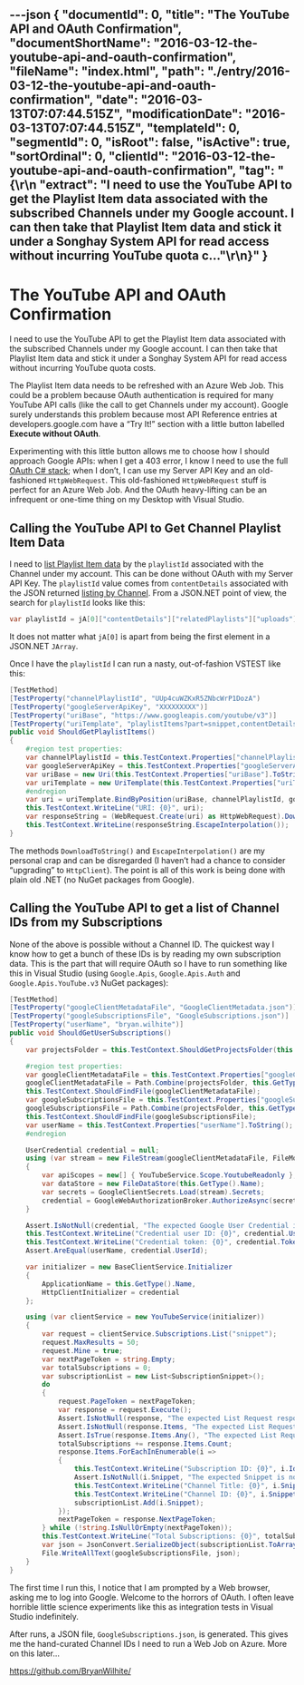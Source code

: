 ---json
{
  "documentId": 0,
  "title": "The YouTube API and OAuth Confirmation",
  "documentShortName": "2016-03-12-the-youtube-api-and-oauth-confirmation",
  "fileName": "index.html",
  "path": "./entry/2016-03-12-the-youtube-api-and-oauth-confirmation",
  "date": "2016-03-13T07:07:44.515Z",
  "modificationDate": "2016-03-13T07:07:44.515Z",
  "templateId": 0,
  "segmentId": 0,
  "isRoot": false,
  "isActive": true,
  "sortOrdinal": 0,
  "clientId": "2016-03-12-the-youtube-api-and-oauth-confirmation",
  "tag": "{\r\n  \"extract\": \"I need to use the YouTube API to get the Playlist Item data associated with the subscribed Channels under my Google account. I can then take that Playlist Item data and stick it under a Songhay System API for read access without incurring YouTube quota c...\"\r\n}"
}
---

# The YouTube API and OAuth Confirmation

I need to use the YouTube API to get the Playlist Item data associated with the subscribed Channels under my Google account. I can then take that Playlist Item data and stick it under a Songhay System API for read access without incurring YouTube quota costs.

The Playlist Item data needs to be refreshed with an Azure Web Job. This could be a problem because OAuth authentication is required for many YouTube API calls (like the call to get Channels under my account). Google surely understands this problem because most API Reference entries at developers.google.com have a “Try It!” section with a little button labelled **Execute without OAuth**.

Experimenting with this little button allows me to choose how I should approach Google APIs: when I get a 403 error, I know I need to use the full [OAuth C# stack](https://www.nuget.org/packages/Google.Apis.Auth/); when I don’t, I can use my Server API Key and an old-fashioned `HttpWebRequest`. This old-fashioned `HttpWebRequest` stuff is perfect for an Azure Web Job. And the OAuth heavy-lifting can be an infrequent or one-time thing on my Desktop with Visual Studio.

## Calling the YouTube API to Get Channel Playlist Item Data

I need to [list Playlist Item data](https://developers.google.com/youtube/v3/docs/playlists/list) by the `playlistId` associated with the Channel under my account. This can be done without OAuth with my Server API Key. The `playlistId` value comes from `contentDetails` associated with the JSON returned [listing by Channel](https://developers.google.com/youtube/v3/docs/channels/list). From a JSON.NET point of view, the search for `playlistId` looks like this:

```cs
var playlistId = jA[0]["contentDetails"]["relatedPlaylists"]["uploads"].Value<string>();
```

It does not matter what `jA[0]` is apart from being the first element in a JSON.NET `JArray`.

Once I have the `playlistId` I can run a nasty, out-of-fashion VSTEST like this:

```cs
[TestMethod]
[TestProperty("channelPlaylistId", "UUp4cuWZKxR5ZNbcWrP1DozA")
[TestProperty("googleServerApiKey", "XXXXXXXXX")]
[TestProperty("uriBase", "https://www.googleapis.com/youtube/v3")]
[TestProperty("uriTemplate", "playlistItems?part=snippet,contentDetails&playlistId={playlistId}&maxResults=10&key={apiKey}")]
public void ShouldGetPlaylistItems()
{
    #region test properties:
    var channelPlaylistId = this.TestContext.Properties["channelPlaylistId"].ToString();
    var googleServerApiKey = this.TestContext.Properties["googleServerApiKey"].ToString();
    var uriBase = new Uri(this.TestContext.Properties["uriBase"].ToString(), UriKind.Absolute);
    var uriTemplate = new UriTemplate(this.TestContext.Properties["uriTemplate"].ToString());
    #endregion
    var uri = uriTemplate.BindByPosition(uriBase, channelPlaylistId, googleServerApiKey);
    this.TestContext.WriteLine("URI: {0}", uri);
    var responseString = (WebRequest.Create(uri) as HttpWebRequest).DownloadToString();
    this.TestContext.WriteLine(responseString.EscapeInterpolation());
}
```

The methods `DownloadToString()` and `EscapeInterpolation()` are my personal crap and can be disregarded (I haven’t had a chance to consider “upgrading” to `HttpClient`). The point is all of this work is being done with plain old .NET (no NuGet packages from Google).

## Calling the YouTube API to get a list of Channel IDs from my Subscriptions

None of the above is possible without a Channel ID. The quickest way I know how to get a bunch of these IDs is by reading my own subscription data. This is the part that will require OAuth so I have to run something like this in Visual Studio (using `Google.Apis`, `Google.Apis.Auth` and `Google.Apis.YouTube.v3` NuGet packages):

```cs
[TestMethod]
[TestProperty("googleClientMetadataFile", "GoogleClientMetadata.json")]
[TestProperty("googleSubscriptionsFile", "GoogleSubscriptions.json")]
[TestProperty("userName", "bryan.wilhite")]
public void ShouldGetUserSubscriptions()
{
    var projectsFolder = this.TestContext.ShouldGetProjectsFolder(this.GetType());

    #region test properties:
    var googleClientMetadataFile = this.TestContext.Properties["googleClientMetadataFile"].ToString();
    googleClientMetadataFile = Path.Combine(projectsFolder, this.GetType().Namespace, googleClientMetadataFile);
    this.TestContext.ShouldFindFile(googleClientMetadataFile);
    var googleSubscriptionsFile = this.TestContext.Properties["googleSubscriptionsFile"].ToString();
    googleSubscriptionsFile = Path.Combine(projectsFolder, this.GetType().Namespace, googleSubscriptionsFile);
    this.TestContext.ShouldFindFile(googleSubscriptionsFile);
    var userName = this.TestContext.Properties["userName"].ToString();
    #endregion

    UserCredential credential = null;
    using (var stream = new FileStream(googleClientMetadataFile, FileMode.Open, FileAccess.Read))
    {
        var apiScopes = new[] { YouTubeService.Scope.YoutubeReadonly };
        var dataStore = new FileDataStore(this.GetType().Name);
        var secrets = GoogleClientSecrets.Load(stream).Secrets;
        credential = GoogleWebAuthorizationBroker.AuthorizeAsync(secrets, apiScopes, userName, CancellationToken.None, dataStore).Result;
    }

    Assert.IsNotNull(credential, "The expected Google User Credential is not here.");
    this.TestContext.WriteLine("Credential user ID: {0}", credential.UserId);
    this.TestContext.WriteLine("Credential token: {0}", credential.Token.AccessToken);
    Assert.AreEqual(userName, credential.UserId);

    var initializer = new BaseClientService.Initializer
    {
        ApplicationName = this.GetType().Name,
        HttpClientInitializer = credential
    };

    using (var clientService = new YouTubeService(initializer))
    {
        var request = clientService.Subscriptions.List("snippet");
        request.MaxResults = 50;
        request.Mine = true;
        var nextPageToken = string.Empty;
        var totalSubscriptions = 0;
        var subscriptionList = new List<SubscriptionSnippet>();
        do
        {
            request.PageToken = nextPageToken;
            var response = request.Execute();
            Assert.IsNotNull(response, "The expected List Request response is not here.");
            Assert.IsNotNull(response.Items, "The expected List Request items are not here.");
            Assert.IsTrue(response.Items.Any(), "The expected List Request items are not here.");
            totalSubscriptions += response.Items.Count;
            response.Items.ForEachInEnumerable(i =>
            {
                this.TestContext.WriteLine("Subscription ID: {0}", i.Id);
                Assert.IsNotNull(i.Snippet, "The expected Snippet is not here.");
                this.TestContext.WriteLine("Channel Title: {0}", i.Snippet.Title);
                this.TestContext.WriteLine("Channel ID: {0}", i.Snippet.ChannelId);
                subscriptionList.Add(i.Snippet);
            });
            nextPageToken = response.NextPageToken;
        } while (!string.IsNullOrEmpty(nextPageToken));
        this.TestContext.WriteLine("Total Subscriptions: {0}", totalSubscriptions);
        var json = JsonConvert.SerializeObject(subscriptionList.ToArray());
        File.WriteAllText(googleSubscriptionsFile, json);
    }
}
```

The first time I run this, I notice that I am prompted by a Web browser, asking me to log into Google. Welcome to the horrors of OAuth. I often leave horrible little science experiments like this as integration tests in Visual Studio indefinitely.

After runs, a JSON file, `GoogleSubscriptions.json`, is generated. This gives me the hand-curated Channel IDs I need to run a Web Job on Azure. More on this later…

<https://github.com/BryanWilhite/>
